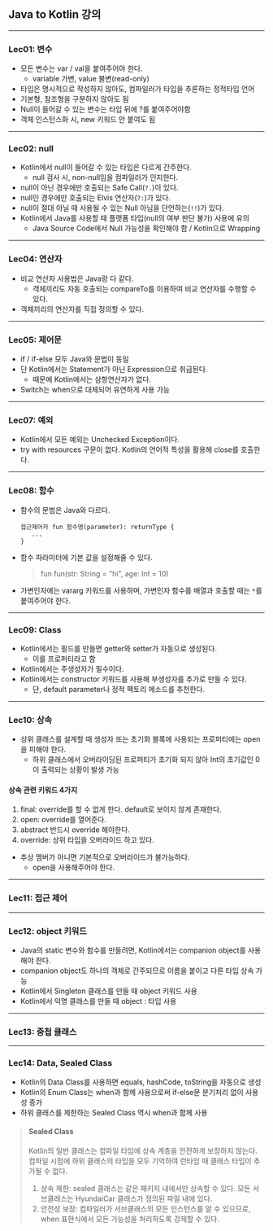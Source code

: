 ## Java to Kotlin 강의

---
### Lec01: 변수
- 모든 변수는 var / val을 붙여주어야 한다.
  - variable 가변, value 불변(read-only)
- 타입은 명시적으로 작성하지 않아도, 컴파일러가 타입을 추론하는 정적타입 언어 
- 기본형, 참조형을 구분하지 않아도 됨
- Null이 들어갈 수 있는 변수는 타입 뒤에 ?를 붙여주어야함
- 객체 인스턴스화 시, new 키워드 안 붙여도 됨
---
### Lec02: null
- Kotlin에서 null이 들어갈 수 있는 타입은 다르게 간주한다.
  - null 검사 시, non-null임을 컴파일러가 인지한다.
- null이 아닌 경우에만 호출되는 Safe Call(`?.`)이 있다.
- null인 경우에만 호출되는 Elvis 연산자(`?:`)가 있다.
- null이 절대 아닐 때 사용될 수 있는 Null 아님을 단언하는(`!!`)가 있다.
- Kotlin에서 Java를 사용할 때 플랫폼 타입(null의 여부 판단 불가) 사용에 유의
  - Java Source Code에서 Null 가능성을 확인해야 함 / Kotlin으로 Wrapping
---
### Lec04: 연산자
- 비교 연산자 사용법은 Java랑 다 같다.
  - 객체끼리도 자동 호출되는 compareTo를 이용하여 비교 연산자를 수행할 수 있다.
- 객체끼리의 연산자를 직접 정의할 수 있다.
---
### Lec05: 제어문
- if / if-else 모두 Java와 문법이 동일
- 단 Kotlin에서는 Statement가 아닌 Expression으로 취급된다.
  - 때문에 Kotlin에서는 삼항연산자가 없다.
- Switch는 when으로 대체되어 유연하게 사용 가능
---
### Lec07: 예외
- Kotlin에서 모든 예외는 Unchecked Exception이다.
- try with resources 구문이 없다. Kotlin의 언어적 특성을 활용해 close를 호출한다.
---
### Lec08: 함수
- 함수의 문법은 Java와 다르다.
  ```
  접근제어자 fun 함수명(parameter): returnType {
     ...
  }
  ```
- 함수 파라미터에 기본 값을 설정해줄 수 있다.
  > fun fun(str: String = "hi", age: Int = 10)
- 가변인자에는 vararg 키워드를 사용하며, 가변인자 함수를 배열과 호출할 때는 `*`를 붙여주어야 한다.
---
### Lec09: Class
- Kotlin에서는 필드를 만들면 getter와 setter가 자동으로 생성된다.
  - 이를 프로퍼티라고 함
- Kotlin에서는 주생성자가 필수이다.
- Kotlin에서는 constructor 키워드를 사용해 부생성자를 추가로 만들 수 있다.
  - 단, default parameter나 정적 팩토리 메소드를 추천한다.
---
### Lec10: 상속
- 상위 클래스를 설계할 때 생성자 또는 초기화 블록에 사용되는 프로퍼티에는 open을 피해야 한다.
  - 하위 클래스에서 오버라이딩된 프로퍼티가 초기화 되지 않아 Int의 초기값인 0이 출력되는 상황이 발생 가능
#### 상속 관련 키워드 4가지
1. final: override를 할 수 없게 한다. default로 보이지 않게 존재한다.
2. open: override를 열어준다.
3. abstract 반드시 override 해야한다.
4. override: 상위 타입을 오버라이드 하고 있다.
- 추상 멤버가 아니면 기본적으로 오버라이드가 불가능하다.
  - open을 사용해주어야 한다.
---
### Lec11: 접근 제어

---
### Lec12: object 키워드
- Java의 static 변수와 함수를 만들려면, Kotlin에서는 companion object를 사용해야 한다.
- companion object도 하나의 객체로 간주되므로 이름을 붙이고 다른 타입 상속 가능
- Kotlin에서 Singleton 클래스를 만들 때 object 키워드 사용
- Kotlin에서 익명 클래스를 만들 때 object : 타입 사용
---
### Lec13: 중첩 클래스

---
### Lec14: Data, Sealed Class
- Kotlin의 Data Class를 사용하면 equals, hashCode, toString을 자동으로 생성
- Kotlin의 Enum Class는 when과 함께 사용으로써 if-else문 분기처리 없이 사용성 증가
- 하위 클래스를 제한하는 Sealed Class 역시 when과 함께 사용
> #### Sealed Class<br>
> Kotlin의 일반 클래스는 컴파일 타임에 상속 계층을 안전하게 보장하지 않는다.<br> 컴파일 시점에 하위 클래스의 타입을 모두 기억하여 런타임 때 클래스 타입이 추가될 수 없다.
> 1. 상속 제한: sealed 클래스는 같은 패키지 내에서만 상속할 수 있다. 모든 서브클래스는 HyundaiCar 클래스가 정의된 파일 내에 있다.
> 2. 안전성 보장: 컴파일러가 서브클래스의 모든 인스턴스를 알 수 있으므로, when 표현식에서 모든 가능성을 처리하도록 강제할 수 있다.